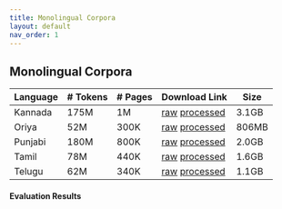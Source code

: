 ```yaml
---
title: Monolingual Corpora
layout: default
nav_order: 1
---
```




## Monolingual Corpora



| Language | \# Tokens | # Pages | Download Link         | Size  |
| -------- | --------- | ------- | --------------------- | ----- |
| Kannada  | 175M      | 1M      | [raw]() [processed]() | 3.1GB |
| Oriya    | 52M       | 300K    | [raw]() [processed]() | 806MB |
| Punjabi  | 180M      | 800K    | [raw]() [processed]() | 2.0GB |
| Tamil    | 78M       | 440K    | [raw]() [processed]() | 1.6GB |
| Telugu   | 62M       | 340K    | [raw]() [processed]() | 1.1GB |



#### Evaluation Results

